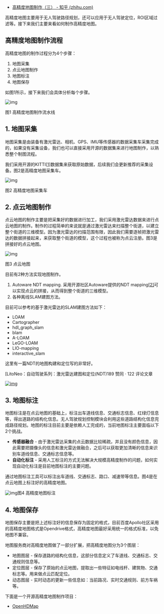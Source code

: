 - [高精度地图制作（三） - 知乎 (zhihu.com)](https://zhuanlan.zhihu.com/p/102374698)

高精度地图主要用于无人驾驶路径规划，还可以应用于无人驾驶定位，ROI区域过滤等。接下来我们主要来看如何制作高精度地图。

## 高精度地图制作流程

高精度地图的制作过程分为4个步骤：

1. 地图采集
2. 点云地图制作
3. 地图标注
4. 地图保存

如图1所示，接下来我们会具体分析每个步骤。

![img](https://pic1.zhimg.com/80/v2-790147c8537734bbc529746792eb1608_720w.jpg)

图1 高精度地图制作流水线

## 1. 地图采集

地图采集是由装备有激光雷达、相机、GPS、IMU等传感器的数据采集车采集完成的，如果没有采集设备，我们也可以直接采用开源的数据集来进行地图制作，以熟悉整个制图流程。

我们采用开源的KITTI[[1\]](https://zhuanlan.zhihu.com/p/102374698#ref_1)数据集来获取原始数据，后续我们会更新推荐的采集设备。图2是高精度地图采集车。

![img](https://pic4.zhimg.com/80/v2-1e7c7c374ca2105717f05f9eb4c0cca3_720w.jpg)

图2 高精度地图采集车

## 2. 点云地图制作

点云地图的制作主要是把采集好的数据进行加工，我们采用激光雷达数据来进行点云地图的制作。制作的过程简单的来说就是通过激光雷达来扫描整个街道，以建立整个街道的三维模型。因为激光雷达的扫描范围有限，因此我们需要逐帧把激光雷达的数据拼接起来，来获取整个街道的模型，这个过程也被称为点云注册。图3是拼接好的点云地图。

![img](https://pic3.zhimg.com/80/v2-a29aca78d8dc1a8c2002101d3b9128ea_720w.jpg)

图3 点云地图

目前有2种方法实现地图制作。

1. Autoware NDT mapping. 采用开源社区Autoware提供的NDT mapping[[2\]](https://zhuanlan.zhihu.com/p/102374698#ref_2)可以实现点云的拼接，从而得到整个街道的三维模型。
2. 各种离线SLAM建图方法。

目前可以参考的基于激光雷达的SLAM建图方法如下：

- LOAM
- Cartographer
- hdl_graph_slam
- blam
- A-LOAM
- LeGO-LOAM
- LIO-mapping
- interactive_slam

这里有一篇NDT的地图构建和定位写的非常好。

[LitoNeo：自动驾驶系列：激光雷达建图和定位(NDT)189 赞同 · 122 评论文章

[![img](https://pic3.zhimg.com/v2-3a747c4e5aec394547a1ca9d42c76612_180x120.jpg)](https://zhuanlan.zhihu.com/p/77623762)

## 3. 地图标注

地图标注是在点云地图的基础上，标注出车道线信息、交通标志信息、红绿灯信息等，得出道路的结构化信息。无人驾驶规划控制模块会利用这些道路结构化信息完成路径规划。地图的标注目前主要是依赖人工完成的，当前地图标注主要面临以下2个挑战。

- **传感器融合** - 由于激光雷达采集的点云数据比较稀疏，并且没有颜色信息，因此需要把摄像头的信息和激光雷达做融合，之后可以获取更加清晰的信息来识别车道线信息、交通标志信息等。
- **自动化标注** - 采用人工标注的方式无法解决大规模高精度制作的问题，如何实现自动化标注是目前地图标注的主要问题。

通过地图标注工具可以标注出车道线、交通标志、路口、减速带等信息。图4是在点云地图上标注好的高精度地图。

![img](https://pic1.zhimg.com/80/v2-d9482f47ac2e9a03d35ac10aaeecf938_720w.jpg)图4 高精度地图标注

## 4. 地图保存

地图保存主要是把上述标注好的信息保存为固定的格式，目前百度Apollo社区采用的高精度地图格式是Opendrive格式，高精度地图最好采用统一的格式标准，以免地图不兼容。

地图服务商对高精度地图做了一部分扩展，把高精度地图分为3个图层：

- 地图图层 - 保存道路的结构化信息，这部分信息定义了车道线、交通标志、交通规则信息等。
- 定位图层 - 保存了原始的点云地图，提取出一些特征如电线杆、建筑物、交通标志等。用来做点云匹配定位。
- 动态图层 - 实时动态的更新一些信息如：当前路况、实时交通规则、前方车祸等。

下面是一个开源高精度地图制作项目：

- [OpenHDMap](https://github.com/daohu527/OpenHDMap)